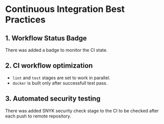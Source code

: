 # Continuous Integration Best Practices

## 1. Workflow Status Badge

There was added a badge to monitor the CI state.

## 2. CI workflow optimization

- `lint` and `test` stages are set to work in parallel.
- `docker` is built only after successfull test pass.

## 3. Automated security testing

There was added SNYK security check stage to the CI to be checked after each push to remote repository.
